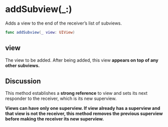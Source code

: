 # addSubview(_:)
Adds a view to the end of the receiver’s list of subviews.
```swift
func addSubview(_ view: UIView)
```
## view

The view to be added. After being added, this view **appears on top of any other subviews.**
## Discussion
This method establishes a **strong reference** to view and sets its next responder to the receiver, which is its new superview.

**Views can have only one superview. If view already has a superview and that view is not the receiver, this method removes the previous superview before making the receiver its new superview.**
